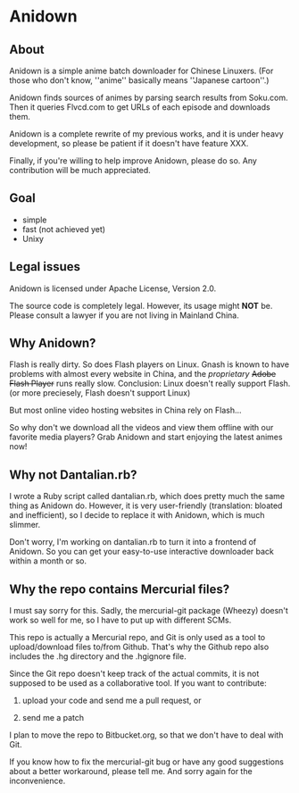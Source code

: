 Anidown
=======

About
-----
Anidown is a simple anime batch downloader for Chinese Linuxers. (For those who don't know, ''anime'' basically means ''Japanese cartoon''.)

Anidown finds sources of animes by parsing search results from Soku.com. Then it queries Flvcd.com to get URLs of each episode and downloads them.

Anidown is a complete rewrite of my previous works, and it is under heavy development, so please be patient if it doesn't have feature XXX.

Finally, if you're willing to help improve Anidown, please do so. Any contribution will be much appreciated.

Goal
----
* simple
* fast (not achieved yet)
* Unixy

Legal issues
------------
Anidown is licensed under Apache License, Version 2.0.

The source code is completely legal. However, its usage might **NOT** be. Please consult a lawyer if you are not living in Mainland China.

Why Anidown?
------------
Flash is really dirty. So does Flash players on Linux. Gnash is known to have problems with almost every website in China, and the *proprietary* ~~Adobe Flash Player~~ runs really slow. Conclusion: Linux doesn't really support Flash. (or more preciesely, Flash doesn't support Linux)

But most online video hosting websites in China rely on Flash...

So why don't we download all the videos and view them offline with our favorite media players? Grab Anidown and start enjoying the latest animes now!

Why not Dantalian.rb?
---------------------
I wrote a Ruby script called dantalian.rb, which does pretty much the same thing as Anidown do. However, it is very user-friendly (translation: bloated and inefficient), so I decide to replace it with Anidown, which is much slimmer.

Don't worry, I'm working on dantalian.rb to turn it into a frontend of Anidown. So you can get your easy-to-use interactive downloader back within a month or so.

Why the repo contains Mercurial files?
--------------------------------------
I must say sorry for this. Sadly, the mercurial-git package (Wheezy) doesn't work so well for me, so I have to put up with different SCMs.

This repo is actually a Mercurial repo, and Git is only used as a tool to upload/download files to/from Github. That's why the Github repo also includes the .hg directory and the .hgignore file.

Since the Git repo doesn't keep track of the actual commits, it is not supposed to be used as a collaborative tool. If you want to contribute:

1. upload your code and send me a pull request, or

2. send me a patch

I plan to move the repo to Bitbucket.org, so that we don't have to deal with Git.

If you know how to fix the mercurial-git bug or have any good suggestions about a better workaround, please tell me. And sorry again for the inconvenience.
